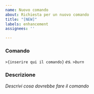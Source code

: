 ```yaml
---
name: Nuovo comando
about: Richiesta per un nuovo comando
title: "[NEW]"
labels: enhancement
assignees: ''

---
```


### Comando
`>{inserire qui il comando}`
_es. `>burn`_

### Descrizione
_Descrivi cosa dovrebbe fare il comando_
